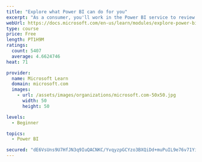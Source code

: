 ```yaml
---
title: "Explore what Power BI can do for you"
excerpt: "As a consumer, you'll work in the Power BI service to review and interact with content that has been shared with you. This module provides the foundational information that you need to work effectively in the Power BI service."
webUrl: https://docs.microsoft.com/en-us/learn/modules/explore-power-bi-service/
type: course
price: Free
length: PT1H9M
ratings:
  count: 5407
  average: 4.6624746
heat: 71

provider:
  name: Microsoft Learn
  domain: microsoft.com
  images:
    - url: /assets/images/organizations/microsoft.com-50x50.jpg
      width: 50
      height: 50

levels:
  - Beginner

topics:
  - Power BI

secured: "dE6VsUns9U7HfJN3q9IuQACNKC/YvqyzpGCYzo3BXQiDd+muPuIL9e76v71YiHtMd4u3621h76J1P0Sda+PVQuhaAgBW7gcA2QZkVHZVnGEj38LQbDFtGV2/FIK5kvpS1s9CFbhl+1/A2UPFWIfZAheu9HfkuOPAib+VjBFqxTc19X7bRYS1/ed3WCx6tdyQJlIgV575tuG4SVlWdzYu/WkTUZl0sQAaGnDCK5eFsimF8WfS6+yfstlfktHDPt788dVv+nHS88gmoBbP/g7Ebnhy8gC6ubZPFXfK6uZMOI2BNtjMnD62S2KV1NkNA6AWXtX0OUxiGUibxbsHpqO+bPaD8G84hIFh5VW5eMjrMpso/yyik82rZOmdIHVAS7H8EtMJNwBVW3WQpzyfEEhkwQ==;7KD019W7on8QggY5x1TQlg=="
---
```


